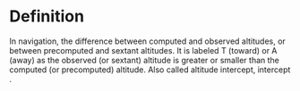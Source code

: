 # Definition

In navigation, the difference between computed and observed altitudes,
or between precomputed and sextant altitudes. It is labeled T (toward)
or A (away) as the observed (or sextant) altitude is greater or smaller
than the computed (or precomputed) altitude. Also called altitude
intercept, intercept .

